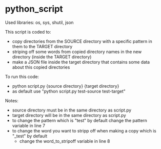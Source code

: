 # python_script

Used libraries: os, sys, shutil, json

This script is coded to:
- copy directories from the SOURCE directory with a specific pattern in them to the TARGET directory 
- striping off some words from copied directory names in the new directory (inside the TARGET directory)
- make a JSON file inside the target directory that contains some data about this copied directories

To run this code:
- python script.py {source directory} {target directory}
- as default use "python script.py test-source test-target"

Notes:
- source directory must be in the same directory as script.py
- target directory will be in the same directory as script.py
- to change the pattern which is "test" by default change the pattern variable in line 7
- to change the word you want to stripp off when making a copy which is "_test" by default 
     - change the word_to_stripoff variable in line 8
